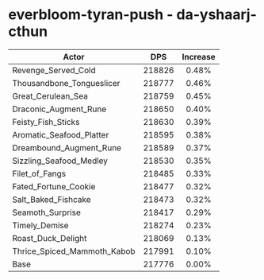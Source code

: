 # everbloom-tyran-push - da-yshaarj-cthun
| Actor | DPS | Increase |
|---|:---:|:---:|
|Revenge_Served_Cold|218826|0.48%|
|Thousandbone_Tongueslicer|218777|0.46%|
|Great_Cerulean_Sea|218759|0.45%|
|Draconic_Augment_Rune|218650|0.40%|
|Feisty_Fish_Sticks|218630|0.39%|
|Aromatic_Seafood_Platter|218595|0.38%|
|Dreambound_Augment_Rune|218589|0.37%|
|Sizzling_Seafood_Medley|218530|0.35%|
|Filet_of_Fangs|218485|0.33%|
|Fated_Fortune_Cookie|218477|0.32%|
|Salt_Baked_Fishcake|218473|0.32%|
|Seamoth_Surprise|218417|0.29%|
|Timely_Demise|218274|0.23%|
|Roast_Duck_Delight|218069|0.13%|
|Thrice_Spiced_Mammoth_Kabob|217991|0.10%|
|Base|217776|0.00%|
